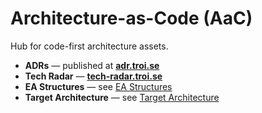 # Architecture-as-Code (AaC)

Hub for code-first architecture assets.

- **ADRs** — published at **[adr.troi.se](https://adr.troi.se)**
- **Tech Radar** — **[tech-radar.troi.se](https://tech-radar.troi.se)**
- **EA Structures** — see [EA Structures](ea/index.md)
- **Target Architecture** — see [Target Architecture](target-architecture/index.md)
